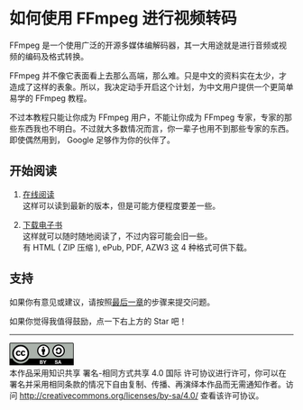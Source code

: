 # 如何使用 FFmpeg 进行视频转码

FFmpeg 是一个使用广泛的开源多媒体编解码器，其一大用途就是进行音频或视频的编码及格式转换。

FFmpeg 并不像它表面看上去那么高端，那么难。只是中文的资料实在太少，才造成了这样的表象。所以，我决定动手开启这个计划，为中文用户提供一个更简单易学的 FFmpeg 教程。

不过本教程只能让你成为 FFmpeg 用户，不能让你成为 FFmpeg 专家，专家的那些东西我也不明白。不过就大多数情况而言，你一辈子也用不到那些专家的东西。即使偶然用到， Google 足够作为你的伙伴了。

## 开始阅读

1.	[在线阅读](index.md)  
	这样可以读到最新的版本，但是可能方便程度要差一些。

2.	[下载电子书](https://github.com/FiveYellowMice/how-to-convert-videos-with-ffmpeg-zh/releases/latest)  
	这样就可以随时随地阅读了，不过内容可能会旧一些。  
	有 HTML ( ZIP 压缩 ), ePub, PDF, AZW3 这 4 种格式可供下载。

## 支持

如果你有意见或建议，请按照[最后一章](10-write-in-end.md)的步骤来提交问题。

如果你觉得我值得鼓励，点一下右上方的 Star 吧！

----------------------

![CC-BY-SA](image/by-sa.png)  
本作品采用知识共享 署名-相同方式共享 4.0 国际 许可协议进行许可，你可以在署名并采用相同条款的情况下自由复制、传播、再演绎本作品而无需通知作者。访问 <http://creativecommons.org/licenses/by-sa/4.0/> 查看该许可协议。
